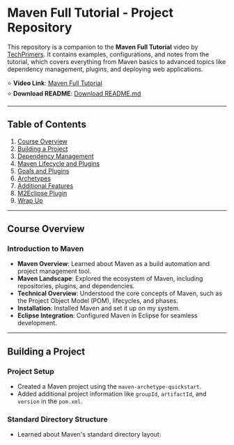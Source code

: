# Maven Full Tutorial - Project Repository

This repository is a companion to the **Maven Full Tutorial** video by [TechPrimers](https://www.youtube.com/watch?v=uAQs-YXnY-U). It contains examples, configurations, and notes from the tutorial, which covers everything from Maven basics to advanced topics like dependency management, plugins, and deploying web applications.

⭐️ **Video Link**: [Maven Full Tutorial](https://www.youtube.com/watch?v=uAQs-YXnY-U)  
⭐️ **Download README**: [Download README.md](https://raw.githubusercontent.com/your-username/your-repo-name/main/README.md)

---

## Table of Contents

1. [Course Overview](#course-overview)
2. [Building a Project](#building-a-project)
3. [Dependency Management](#dependency-management)
4. [Maven Lifecycle and Plugins](#maven-lifecycle-and-plugins)
5. [Goals and Plugins](#goals-and-plugins)
6. [Archetypes](#archetypes)
7. [Additional Features](#additional-features)
8. [M2Eclipse Plugin](#m2eclipse-plugin)
9. [Wrap Up](#wrap-up)

---

## Course Overview

### **Introduction to Maven**
- **Maven Overview**: Learned about Maven as a build automation and project management tool.
- **Maven Landscape**: Explored the ecosystem of Maven, including repositories, plugins, and dependencies.
- **Technical Overview**: Understood the core concepts of Maven, such as the Project Object Model (POM), lifecycles, and phases.
- **Installation**: Installed Maven and set it up on my system.
- **Eclipse Integration**: Configured Maven in Eclipse for seamless development.

---

## Building a Project

### **Project Setup**
- Created a Maven project using the `maven-archetype-quickstart`.
- Added additional project information like `groupId`, `artifactId`, and `version` in the `pom.xml`.

### **Standard Directory Structure**
- Learned about Maven's standard directory layout:
